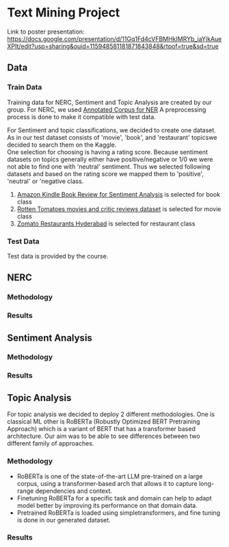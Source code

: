 # Text Mining Project
Link to poster presentation:
https://docs.google.com/presentation/d/11Gq1Fd4cVFBMHkIMRYb_iaYjkAueXPIt/edit?usp=sharing&ouid=115948581181871843848&rtpof=true&sd=true

## Data

### Train Data
Training data for NERC, Sentiment and Topic Analysis are created by our group.
For NERC, we used [Annotated Corpus for NER](https://www.kaggle.com/datasets/abhinavwalia95/entity-annotated-corpus)
A preprocessing process is done to make it compatible with test data.

For Sentiment and topic classifications, we decided to create one dataset. As in our test dataset consists of 'movie', 'book', and 'restaurant' topicswe decided to search them on the Kaggle.  
One selection for choosing is having a rating score. Because sentiment datasets on topics generally either have positive/negative or 1/0 we were not able to find one with 'neutral' sentiment. Thus we selected following datasets and based on the rating score we mapped them to 'positive', 'neutral' or 'negative class. 
1. [Amazon Kindle Book Review for Sentiment Analysis](https://www.kaggle.com/datasets/meetnagadia/amazon-kindle-book-review-for-sentiment-analysis) is selected for book class
2. [Rotten Tomatoes movies and critic reviews dataset](https://www.kaggle.com/datasets/stefanoleone992/rotten-tomatoes-movies-and-critic-reviews-dataset) is selected for movie class
3. [Zomato Restaurants Hyderabad](https://www.kaggle.com/datasets/batjoker/zomato-restaurants-hyderabad?select=Restaurant+reviews.csv) is selected for restaurant class



### Test Data
Test data is provided by the course.

## NERC
### Methodology
### Results

## Sentiment Analysis
### Methodology
### Results

## Topic Analysis
For topic analysis we decided to deploy 2 different methodologies. One is classical ML other is RoBERTa (Robustly Optimized BERT Pretraining Approach) which is a variant of BERT that has a transformer based architecture. 
Our aim was to be able to see differences between two different family of approaches. 


### Methodology
- RoBERTa is one of the state-of-the-art LLM pre-trained on a large corpus, using a transformer-based arch that allows it to capture long-range dependencies and context.
- Finetuning RoBERTa for a specific task and domain can help to adapt model better by improving its performance on that domain data.
- Pretrained RoBERTa is loaded using simpletransformers, and fine tuning is done in our generated dataset.
### Results



